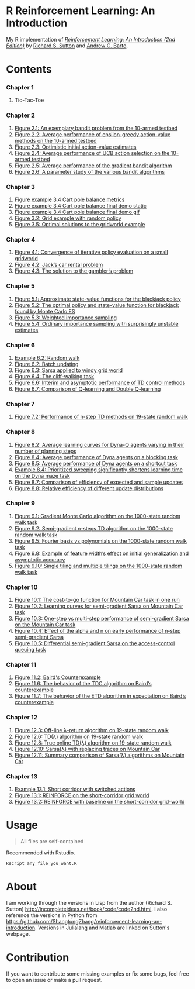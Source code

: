 # R Reinforcement Learning: An Introduction

My R implementation of [*Reinforcement Learning: An Introduction (2nd Edition)*](http://incompleteideas.net/book/the-book-2nd.html) by [Richard S. Sutton](https://awards.acm.org/award-recipients/sutton_0160594) and
[Andrew G. Barto](https://awards.acm.org/award-recipients/barto_9471663).

# Contents

### Chapter 1
1. Tic-Tac-Toe

### Chapter 2
1. [Figure 2.1: An exemplary bandit problem from the 10-armed testbed](https://raw.githubusercontent.com/DylanLawless/R-reinforcement-learning-an-introduction/main/figures/fig_2_1.png)
2. [Figure 2.2: Average performance of epsilon-greedy action-value methods on the 10-armed testbed](https://raw.githubusercontent.com/DylanLawless/R-reinforcement-learning-an-introduction/main/figures/fig_2_2.png)
3. [Figure 2.3: Optimistic initial action-value estimates](https://raw.githubusercontent.com/DylanLawless/R-reinforcement-learning-an-introduction/main/figures/fig_2_3.png)
4. [Figure 2.4: Average performance of UCB action selection on the 10-armed testbed](https://raw.githubusercontent.com/DylanLawless/R-reinforcement-learning-an-introduction/main/figures/fig_2_4.png)
5. [Figure 2.5: Average performance of the gradient bandit algorithm](https://raw.githubusercontent.com/DylanLawless/R-reinforcement-learning-an-introduction/main/figures/fig_2_5.png)
6. [Figure 2.6: A parameter study of the various bandit algorithms](https://raw.githubusercontent.com/DylanLawless/R-reinforcement-learning-an-introduction/main/figures/fig_2_6.png)

### Chapter 3
1. [Figure example 3.4 Cart pole balance metrics](https://raw.githubusercontent.com/DylanLawless/R-reinforcement-learning-an-introduction/main/figures/fig_ex_3_4.png)
1. [Figure example 3.4 Cart pole balance final demo static](https://raw.githubusercontent.com/DylanLawless/R-reinforcement-learning-an-introduction/main/figures/fig_ex_3_4_gif_static.png)
1. [Figure example 3.4 Cart pole balance final demo gif](https://raw.githubusercontent.com/DylanLawless/R-reinforcement-learning-an-introduction/main/figures/fig_ex_3_4_compressed.gif)
1. [Figure 3.2: Grid example with random policy](https://raw.githubusercontent.com/DylanLawless/R-reinforcement-learning-an-introduction/main/figures/fig_3_2.png)
1. [Figure 3.5: Optimal solutions to the gridworld example](https://raw.githubusercontent.com/DylanLawless/R-reinforcement-learning-an-introduction/main/figures/fig_3_5.png)

### Chapter 4
1. [Figure 4.1: Convergence of iterative policy evaluation on a small gridworld](https://raw.githubusercontent.com/DylanLawless/R-reinforcement-learning-an-introduction/main/figures/fig_4_1.png)
2. [Figure 4.2: Jack’s car rental problem](https://raw.githubusercontent.com/DylanLawless/R-reinforcement-learning-an-introduction/main/figures/fig_4_2.png)
3. [Figure 4.3: The solution to the gambler’s problem](https://raw.githubusercontent.com/DylanLawless/R-reinforcement-learning-an-introduction/main/figures/fig_4_3.png)

### Chapter 5
1. [Figure 5.1: Approximate state-value functions for the blackjack policy](https://raw.githubusercontent.com/DylanLawless/R-reinforcement-learning-an-introduction/main/figures/fig_5_1.png)
2. [Figure 5.2: The optimal policy and state-value function for blackjack found by Monte Carlo ES](https://raw.githubusercontent.com/DylanLawless/R-reinforcement-learning-an-introduction/main/figures/fig_5_2.png)
3. [Figure 5.3: Weighted importance sampling](https://raw.githubusercontent.com/DylanLawless/R-reinforcement-learning-an-introduction/main/figures/fig_5_3.png)
4. [Figure 5.4: Ordinary importance sampling with surprisingly unstable estimates](https://raw.githubusercontent.com/DylanLawless/R-reinforcement-learning-an-introduction/main/figures/fig_5_4.png)

### Chapter 6
1. [Example 6.2: Random walk](https://raw.githubusercontent.com/DylanLawless/R-reinforcement-learning-an-introduction/main/figures/example_6_2.png)
2. [Figure 6.2: Batch updating](https://raw.githubusercontent.com/DylanLawless/R-reinforcement-learning-an-introduction/main/figures/fig_6_2.png)
3. [Figure 6.3: Sarsa applied to windy grid world](https://raw.githubusercontent.com/DylanLawless/R-reinforcement-learning-an-introduction/main/figures/fig_6_3.png)
4. [Figure 6.4: The cliff-walking task](https://raw.githubusercontent.com/DylanLawless/R-reinforcement-learning-an-introduction/main/figures/fig_6_4.png)
5. [Figure 6.6: Interim and asymptotic performance of TD control methods](https://raw.githubusercontent.com/DylanLawless/R-reinforcement-learning-an-introduction/main/figures/fig_6_6.png)
6. [Figure 6.7: Comparison of Q-learning and Double Q-learning](https://raw.githubusercontent.com/DylanLawless/R-reinforcement-learning-an-introduction/main/figures/fig_6_7.png)

### Chapter 7
1. [Figure 7.2: Performance of n-step TD methods on 19-state random walk](https://raw.githubusercontent.com/DylanLawless/R-reinforcement-learning-an-introduction/main/figures/fig_7_2.png)

### Chapter 8
1. [Figure 8.2: Average learning curves for Dyna-Q agents varying in their number of planning steps](https://raw.githubusercontent.com/DylanLawless/R-reinforcement-learning-an-introduction/main/figures/fig_8_2.png)
2. [Figure 8.4: Average performance of Dyna agents on a blocking task](https://raw.githubusercontent.com/DylanLawless/R-reinforcement-learning-an-introduction/main/figures/fig_8_4.png)
3. [Figure 8.5: Average performance of Dyna agents on a shortcut task](https://raw.githubusercontent.com/DylanLawless/R-reinforcement-learning-an-introduction/main/figures/fig_8_5.png)
4. [Example 8.4: Prioritized sweeping significantly shortens learning time on the Dyna maze task](https://raw.githubusercontent.com/DylanLawless/R-reinforcement-learning-an-introduction/main/figures/example_8_4.png)
5. [Figure 8.7: Comparison of efficiency of expected and sample updates](https://raw.githubusercontent.com/DylanLawless/R-reinforcement-learning-an-introduction/main/figures/fig_8_7.png)
6. [Figure 8.8: Relative efficiency of different update distributions](https://raw.githubusercontent.com/DylanLawless/R-reinforcement-learning-an-introduction/main/figures/fig_8_8.png)

### Chapter 9
1. [Figure 9.1: Gradient Monte Carlo algorithm on the 1000-state random walk task](https://raw.githubusercontent.com/DylanLawless/R-reinforcement-learning-an-introduction/main/figures/fig_9_1.png)
2. [Figure 9.2: Semi-gradient n-steps TD algorithm on the 1000-state random walk task](https://raw.githubusercontent.com/DylanLawless/R-reinforcement-learning-an-introduction/main/figures/fig_9_2.png)
3. [Figure 9.5: Fourier basis vs polynomials on the 1000-state random walk task](https://raw.githubusercontent.com/DylanLawless/R-reinforcement-learning-an-introduction/main/figures/fig_9_5.png)
4. [Figure 9.8: Example of feature width’s effect on initial generalization and asymptotic accuracy](https://raw.githubusercontent.com/DylanLawless/R-reinforcement-learning-an-introduction/main/figures/fig_9_8.png)
5. [Figure 9.10: Single tiling and multiple tilings on the 1000-state random walk task](https://raw.githubusercontent.com/DylanLawless/R-reinforcement-learning-an-introduction/main/figures/fig_9_10.png)

### Chapter 10
1. [Figure 10.1: The cost-to-go function for Mountain Car task in one run](https://raw.githubusercontent.com/DylanLawless/R-reinforcement-learning-an-introduction/main/figures/fig_10_1.png)
2. [Figure 10.2: Learning curves for semi-gradient Sarsa on Mountain Car task](https://raw.githubusercontent.com/DylanLawless/R-reinforcement-learning-an-introduction/main/figures/fig_10_2.png)
3. [Figure 10.3: One-step vs multi-step performance of semi-gradient Sarsa on the Mountain Car task](https://raw.githubusercontent.com/DylanLawless/R-reinforcement-learning-an-introduction/main/figures/fig_10_3.png)
4. [Figure 10.4: Effect of the alpha and n on early performance of n-step semi-gradient Sarsa](https://raw.githubusercontent.com/DylanLawless/R-reinforcement-learning-an-introduction/main/figures/fig_10_4.png)
5. [Figure 10.5: Differential semi-gradient Sarsa on the access-control queuing task](https://raw.githubusercontent.com/DylanLawless/R-reinforcement-learning-an-introduction/main/figures/fig_10_5.png)

### Chapter 11
1. [Figure 11.2: Baird's Counterexample](https://raw.githubusercontent.com/DylanLawless/R-reinforcement-learning-an-introduction/main/figures/fig_11_2.png)
2. [Figure 11.6: The behavior of the TDC algorithm on Baird’s counterexample](https://raw.githubusercontent.com/DylanLawless/R-reinforcement-learning-an-introduction/main/figures/fig_11_6.png)
3. [Figure 11.7: The behavior of the ETD algorithm in expectation on Baird’s counterexample](https://raw.githubusercontent.com/DylanLawless/R-reinforcement-learning-an-introduction/main/figures/fig_11_7.png)

### Chapter 12
1. [Figure 12.3: Off-line λ-return algorithm on 19-state random walk](https://raw.githubusercontent.com/DylanLawless/R-reinforcement-learning-an-introduction/main/figures/fig_12_3.png)
2. [Figure 12.6: TD(λ) algorithm on 19-state random walk](https://raw.githubusercontent.com/DylanLawless/R-reinforcement-learning-an-introduction/main/figures/fig_12_6.png)
3. [Figure 12.8: True online TD(λ) algorithm on 19-state random walk](https://raw.githubusercontent.com/DylanLawless/R-reinforcement-learning-an-introduction/main/figures/fig_12_8.png)
4. [Figure 12.10: Sarsa(λ) with replacing traces on Mountain Car](https://raw.githubusercontent.com/DylanLawless/R-reinforcement-learning-an-introduction/main/figures/fig_12_10.png)
5. [Figure 12.11: Summary comparison of Sarsa(λ) algorithms on Mountain Car](https://raw.githubusercontent.com/DylanLawless/R-reinforcement-learning-an-introduction/main/figures/fig_12_11.png)

### Chapter 13
1. [Example 13.1: Short corridor with switched actions](https://raw.githubusercontent.com/DylanLawless/R-reinforcement-learning-an-introduction/main/figures/example_13_1.png)
2. [Figure 13.1: REINFORCE on the short-corridor grid world](https://raw.githubusercontent.com/DylanLawless/R-reinforcement-learning-an-introduction/main/figures/fig_13_1.png)
3. [Figure 13.2: REINFORCE with baseline on the short-corridor grid-world](https://raw.githubusercontent.com/DylanLawless/R-reinforcement-learning-an-introduction/main/figures/fig_13_2.png)

# Usage
> All files are self-contained

Recommended with Rstudio.

```commandline
Rscript any_file_you_want.R
```

# About

I am working through the versions in Lisp from the author (Richard S. Sutton) <http://incompleteideas.net/book/code/code2nd.html>. 
I also reference the versions in Python from <https://github.com/ShangtongZhang/reinforcement-learning-an-introduction>. 
Versions in Julialang and Matlab are linked on Sutton's webpage.

# Contribution
If you want to contribute some missing examples or fix some bugs, feel free to open an issue or make a pull request. 

